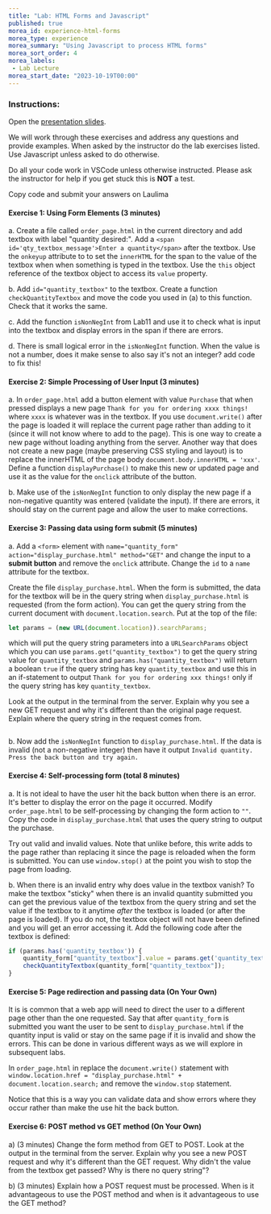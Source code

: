 ```yaml
---
title: "Lab: HTML Forms and Javascript"
published: true
morea_id: experience-html-forms
morea_type: experience
morea_summary: "Using Javascript to process HTML forms"
morea_sort_order: 4
morea_labels:
 - Lab Lecture
morea_start_date: "2023-10-19T00:00"
---
```



### Instructions: 
Open the [presentation slides](ITM352_Forms.ppt). 

We will work through these exercises and address any questions and provide examples. When asked by the instructor do the lab exercises listed. Use Javascript unless asked to do otherwise.

Do all your code work in VSCode unless otherwise instructed. Please ask the instructor for help if you get stuck this is **NOT** a test.

Copy code and submit your answers on Laulima


#### Exercise 1: Using Form Elements (3 minutes)

a. Create a file called `order_page.html` in the current directory and add textbox with label "quantity desired:". Add a `<span id='qty_textbox_message'>Enter a quantity</span>` after the textbox. Use the `onkeyup` attribute to to set the `innerHTML` for the span to the value of the textbox when when something is typed in the textbox. Use the `this` object reference of the textbox object to access its `value` property.

b. Add `id="quantity_textbox"` to the textbox. Create a function `checkQuantityTextbox` and move the code you used in (a) to this function. Check that it works the same.

c. Add the function `isNonNegInt` from Lab11 and use it to check what is input into the textbox and display errors in the span if there are errors. 

d. There is small logical error in the `isNonNegInt` function. When the value is not a number, does it make sense to also say it's not an integer? add code to fix this!

#### Exercise 2: Simple Processing of User Input (3 minutes)

a. In `order_page.html` add a button element with value `Purchase` that when pressed displays a new page `Thank for you for ordering xxxx things!` where `xxxx` is whatever was in the textbox. If you use `document.write()` after the page is loaded it will replace the current page rather than adding to it (since it will not know where to add to the page). This is one way to create a new page without loading anything from the server. Another way that does not create a new page (maybe preserving CSS styling and layout) is to replace the innerHTML of the page body `document.body.innerHTML = 'xxx'`.  Define a function `displayPurchase()` to make this new or updated page and use it as the value for the `onclick` attribute of the button.

b. Make use of the `isNonNegInt` function to only display the new page if a non-negative quantity was entered (validate the input). If there are errors, it should stay on the current page and allow the user to make corrections.

#### Exercise 3: Passing data using form submit (5 minutes)
a. Add a `<form>` element with `name="quantity_form" action="display_purchase.html" method="GET"` and change the input to a **submit button** and remove the `onclick` attribute. Change the `id` to a `name` attribute for the textbox. 

Create the file `display_purchase.html`. When the form is submitted, the data for the textbox will be in the query string when `display_purchase.html` is requested (from the form action). You can get the query string from the current document with `document.location.search`.  Put at the top of the file:
```Javascript
let params = (new URL(document.location)).searchParams;
```
which will put the query string parameters into a `URLSearchParams` object which you can use `params.get("quantity_textbox")` to get the query string value for `quantity_textbox` and `params.has("quantity_textbox")` will return a boolean `true` if the query string has key `quantity_textbox` and use this in an if-statement to output `Thank for you for ordering xxx things!` only if the query string has key `quantity_textbox`. 

Look at the output in the terminal from the server. Explain why you see a new GET request and why it's different than the original page request. Explain where the query string in the request comes from. 
```

```

b. Now add the `isNonNegInt` function to `display_purchase.html`. If the data is invalid (not a non-negative integer) then have it output `Invalid quantity. Press the back button and try again.`

#### Exercise 4: Self-processing form (total 8 minutes)

a. It is not ideal to have the user hit the back button when there is an error. It's better to display the error on the page it occurred. Modify `order_page.html` to be self-processing by changing the form action to `""`. Copy the code in `display_purchase.html` that uses the query string to output the purchase. 

Try out valid and invalid values. Note that unlike before, this write adds to the page rather than replacing it since the page is reloaded when the form is submitted. You can use `window.stop()` at the point you wish to stop the page from loading.

b. When there is an invalid entry why does value in the textbox vanish? To make the textbox "sticky" when there is an invalid quantity submitted you can get the previous value of the textbox from the query string and set the value if the textbox to it anytime *after* the textbox is loaded (or after the page is loaded). If you do not, the textbox object will not have been defined and you will get an error accessing it. Add the following code after the textbox is defined:
```Javascript
if (params.has('quantity_textbox')) {
    quantity_form["quantity_textbox"].value = params.get('quantity_textbox');
    checkQuantityTextbox(quantity_form["quantity_textbox"]);
}
```

#### Exercise 5: Page redirection and passing data (On Your Own)

It is is common that a web app will need to direct the user to a different page other than the one requested. Say that after `quantity_form` is submitted you want the user to be sent to `display_purchase.html` if the quantity input is valid or stay on the same page if it is invalid and show the errors. This can be done in various different ways as we will explore in subsequent labs.

In `order_page.html` in replace the `document.write()` statement with `window.location.href = "display_purchase.html" + document.location.search;` and remove the `window.stop` statement.

Notice that this is a way you can validate data and show errors where they occur rather than make the use hit the back button.


#### Exercise 6: POST method vs GET method (On Your Own)
a) (3 minutes) Change the form method from GET to POST. Look at the output in the terminal from the server. Explain why you see a new POST request and why it's different than the GET request. Why didn't the value from the textbox get passed? Why is there no query string"? 

b) (3 minutes) Explain how a POST request must be processed. When is it advantageous to use the POST method and when is it advantageous to use the GET method?